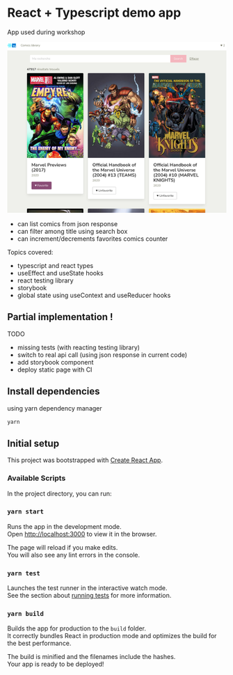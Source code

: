 # React + Typescript demo app

App used during workshop

![](./comics_screen.png)


* can list comics from json response
* can filter among title using search box
* can increment/decrements favorites comics counter



Topics covered: 

* typescript and react types
* useEffect and useState hooks
* react testing library
* storybook
* global state using useContext and useReducer hooks


## Partial implementation ! 

TODO

* missing tests (with reacting testing library)
* switch to real api call (using json response in current code)
* add storybook component
* deploy static page with CI

## Install dependencies

using yarn dependency manager

```bash
yarn
```


## Initial setup 

This project was bootstrapped with [Create React App](https://github.com/facebook/create-react-app).

### Available Scripts

In the project directory, you can run:

### `yarn start`

Runs the app in the development mode.\
Open [http://localhost:3000](http://localhost:3000) to view it in the browser.

The page will reload if you make edits.\
You will also see any lint errors in the console.

### `yarn test`

Launches the test runner in the interactive watch mode.\
See the section about [running tests](https://facebook.github.io/create-react-app/docs/running-tests) for more information.

### `yarn build`

Builds the app for production to the `build` folder.\
It correctly bundles React in production mode and optimizes the build for the best performance.

The build is minified and the filenames include the hashes.\
Your app is ready to be deployed!

